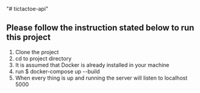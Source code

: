 "# tictactoe-api"

## Please follow the instruction stated below to run this project

1. Clone the project
2. cd to project directory
3. It is assumed that Docker is already installed in your machine
4. run \$ docker-compose up --build
5. When every thing is up and running the server will listen to localhost 5000
